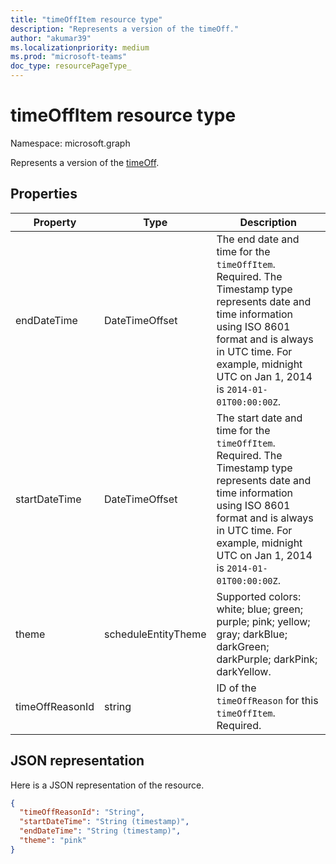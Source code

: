 ```yaml
---
title: "timeOffItem resource type"
description: "Represents a version of the timeOff."
author: "akumar39"
ms.localizationpriority: medium
ms.prod: "microsoft-teams"
doc_type: resourcePageType_
---
```


# timeOffItem resource type

Namespace: microsoft.graph

Represents a version of the [timeOff](timeoff.md).

## Properties
| Property                         | Type                    | Description                                                                                                                                                                        |
|------------------------------|-------------------------|---------------------------------------------------------------------------------------------|
| endDateTime               | DateTimeOffset                  | The end date and time for the `timeOffItem`. Required. The Timestamp type represents date and time information using ISO 8601 format and is always in UTC time. For example, midnight UTC on Jan 1, 2014 is `2014-01-01T00:00:00Z`. |
| startDateTime               | DateTimeOffset                  | The start date and time for the `timeOffItem`. Required. The Timestamp type represents date and time information using ISO 8601 format and is always in UTC time. For example, midnight UTC on Jan 1, 2014 is `2014-01-01T00:00:00Z`. |
| theme | scheduleEntityTheme   | Supported colors: white; blue; green; purple; pink; yellow; gray; darkBlue; darkGreen; darkPurple; darkPink; darkYellow. |
| timeOffReasonId               | string                  | ID of the `timeOffReason` for this `timeOffItem`. Required.     |


## JSON representation

Here is a JSON representation of the resource.

<!-- {
  "blockType": "resource",
  "keyProperty": "id",
  "@odata.type": "microsoft.graph.timeOffItem"
}-->
```json
{
  "timeOffReasonId": "String",
  "startDateTime": "String (timestamp)",
  "endDateTime": "String (timestamp)",
  "theme": "pink"
}
```


<!-- uuid: 8fcb5dbc-d5aa-4681-8e31-b001d5168d79
2015-10-25 14:57:30 UTC -->
<!--
{
  "type": "#page.annotation",
  "description": "timeOffItem resource",
  "keywords": "",
  "section": "documentation",
  "tocPath": "",
  "suppressions": []
}
-->

